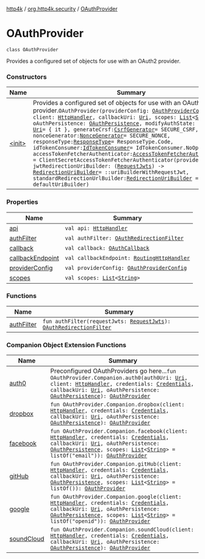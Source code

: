 [http4k](../../index.md) / [org.http4k.security](../index.md) / [OAuthProvider](./index.md)

# OAuthProvider

`class OAuthProvider`

Provides a configured set of objects for use with an OAuth2 provider.

### Constructors

| Name | Summary |
|---|---|
| [&lt;init&gt;](-init-.md) | Provides a configured set of objects for use with an OAuth2 provider.`OAuthProvider(providerConfig: `[`OAuthProviderConfig`](../-o-auth-provider-config/index.md)`, client: `[`HttpHandler`](../../org.http4k.core/-http-handler.md)`, callbackUri: `[`Uri`](../../org.http4k.core/-uri/index.md)`, scopes: `[`List`](https://kotlinlang.org/api/latest/jvm/stdlib/kotlin.collections/-list/index.html)`<`[`String`](https://kotlinlang.org/api/latest/jvm/stdlib/kotlin/-string/index.html)`>, oAuthPersistence: `[`OAuthPersistence`](../-o-auth-persistence/index.md)`, modifyAuthState: (`[`Uri`](../../org.http4k.core/-uri/index.md)`) -> `[`Uri`](../../org.http4k.core/-uri/index.md)` = { it }, generateCrsf: `[`CsrfGenerator`](../-csrf-generator.md)` = SECURE_CSRF, nonceGenerator: `[`NonceGenerator`](../../org.http4k.security.openid/-nonce-generator.md)` = SECURE_NONCE, responseType: `[`ResponseType`](../-response-type/index.md)` = ResponseType.Code, idTokenConsumer: `[`IdTokenConsumer`](../../org.http4k.security.openid/-id-token-consumer/index.md)` = IdTokenConsumer.NoOp, accessTokenFetcherAuthenticator: `[`AccessTokenFetcherAuthenticator`](../-access-token-fetcher-authenticator/index.md)` = ClientSecretAccessTokenFetcherAuthenticator(providerConfig), jwtRedirectionUriBuilder: (`[`RequestJwts`](../../org.http4k.security.openid/-request-jwts/index.md)`) -> `[`RedirectionUriBuilder`](../-redirection-uri-builder.md)` = ::uriBuilderWithRequestJwt, standardRedirectionUrlBuilder: `[`RedirectionUriBuilder`](../-redirection-uri-builder.md)` = defaultUriBuilder)` |

### Properties

| Name | Summary |
|---|---|
| [api](api.md) | `val api: `[`HttpHandler`](../../org.http4k.core/-http-handler.md) |
| [authFilter](auth-filter.md) | `val authFilter: `[`OAuthRedirectionFilter`](../-o-auth-redirection-filter/index.md) |
| [callback](callback.md) | `val callback: `[`OAuthCallback`](../-o-auth-callback/index.md) |
| [callbackEndpoint](callback-endpoint.md) | `val callbackEndpoint: `[`RoutingHttpHandler`](../../org.http4k.routing/-routing-http-handler/index.md) |
| [providerConfig](provider-config.md) | `val providerConfig: `[`OAuthProviderConfig`](../-o-auth-provider-config/index.md) |
| [scopes](scopes.md) | `val scopes: `[`List`](https://kotlinlang.org/api/latest/jvm/stdlib/kotlin.collections/-list/index.html)`<`[`String`](https://kotlinlang.org/api/latest/jvm/stdlib/kotlin/-string/index.html)`>` |

### Functions

| Name | Summary |
|---|---|
| [authFilter](auth-filter.md) | `fun authFilter(requestJwts: `[`RequestJwts`](../../org.http4k.security.openid/-request-jwts/index.md)`): `[`OAuthRedirectionFilter`](../-o-auth-redirection-filter/index.md) |

### Companion Object Extension Functions

| Name | Summary |
|---|---|
| [auth0](../auth0.md) | Preconfigured OAuthProviders go here...`fun OAuthProvider.Companion.auth0(auth0Uri: `[`Uri`](../../org.http4k.core/-uri/index.md)`, client: `[`HttpHandler`](../../org.http4k.core/-http-handler.md)`, credentials: `[`Credentials`](../../org.http4k.core/-credentials/index.md)`, callbackUri: `[`Uri`](../../org.http4k.core/-uri/index.md)`, oAuthPersistence: `[`OAuthPersistence`](../-o-auth-persistence/index.md)`): `[`OAuthProvider`](./index.md) |
| [dropbox](../dropbox.md) | `fun OAuthProvider.Companion.dropbox(client: `[`HttpHandler`](../../org.http4k.core/-http-handler.md)`, credentials: `[`Credentials`](../../org.http4k.core/-credentials/index.md)`, callbackUri: `[`Uri`](../../org.http4k.core/-uri/index.md)`, oAuthPersistence: `[`OAuthPersistence`](../-o-auth-persistence/index.md)`): `[`OAuthProvider`](./index.md) |
| [facebook](../facebook.md) | `fun OAuthProvider.Companion.facebook(client: `[`HttpHandler`](../../org.http4k.core/-http-handler.md)`, credentials: `[`Credentials`](../../org.http4k.core/-credentials/index.md)`, callbackUri: `[`Uri`](../../org.http4k.core/-uri/index.md)`, oAuthPersistence: `[`OAuthPersistence`](../-o-auth-persistence/index.md)`, scopes: `[`List`](https://kotlinlang.org/api/latest/jvm/stdlib/kotlin.collections/-list/index.html)`<`[`String`](https://kotlinlang.org/api/latest/jvm/stdlib/kotlin/-string/index.html)`> = listOf("email")): `[`OAuthProvider`](./index.md) |
| [gitHub](../git-hub.md) | `fun OAuthProvider.Companion.gitHub(client: `[`HttpHandler`](../../org.http4k.core/-http-handler.md)`, credentials: `[`Credentials`](../../org.http4k.core/-credentials/index.md)`, callbackUri: `[`Uri`](../../org.http4k.core/-uri/index.md)`, oAuthPersistence: `[`OAuthPersistence`](../-o-auth-persistence/index.md)`, scopes: `[`List`](https://kotlinlang.org/api/latest/jvm/stdlib/kotlin.collections/-list/index.html)`<`[`String`](https://kotlinlang.org/api/latest/jvm/stdlib/kotlin/-string/index.html)`> = listOf()): `[`OAuthProvider`](./index.md) |
| [google](../google.md) | `fun OAuthProvider.Companion.google(client: `[`HttpHandler`](../../org.http4k.core/-http-handler.md)`, credentials: `[`Credentials`](../../org.http4k.core/-credentials/index.md)`, callbackUri: `[`Uri`](../../org.http4k.core/-uri/index.md)`, oAuthPersistence: `[`OAuthPersistence`](../-o-auth-persistence/index.md)`, scopes: `[`List`](https://kotlinlang.org/api/latest/jvm/stdlib/kotlin.collections/-list/index.html)`<`[`String`](https://kotlinlang.org/api/latest/jvm/stdlib/kotlin/-string/index.html)`> = listOf("openid")): `[`OAuthProvider`](./index.md) |
| [soundCloud](../sound-cloud.md) | `fun OAuthProvider.Companion.soundCloud(client: `[`HttpHandler`](../../org.http4k.core/-http-handler.md)`, credentials: `[`Credentials`](../../org.http4k.core/-credentials/index.md)`, callbackUri: `[`Uri`](../../org.http4k.core/-uri/index.md)`, oAuthPersistence: `[`OAuthPersistence`](../-o-auth-persistence/index.md)`): `[`OAuthProvider`](./index.md) |
